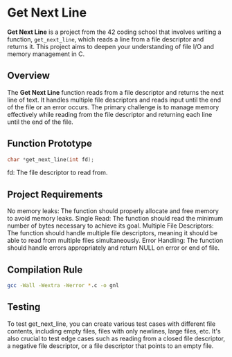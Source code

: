 # Get Next Line

**Get Next Line** is a project from the 42 coding school that involves writing a function, `get_next_line`, which reads a line from a file descriptor and returns it. This project aims to deepen your understanding of file I/O and memory management in C.

## Overview

The **Get Next Line** function reads from a file descriptor and returns the next line of text. It handles multiple file descriptors and reads input until the end of the file or an error occurs. The primary challenge is to manage memory effectively while reading from the file descriptor and returning each line until the end of the file.

## Function Prototype

```c
char *get_next_line(int fd);
```

fd: The file descriptor to read from.

## Project Requirements

No memory leaks: The function should properly allocate and free memory to avoid memory leaks.
Single Read: The function should read the minimum number of bytes necessary to achieve its goal.
Multiple File Descriptors: The function should handle multiple file descriptors, meaning it should be able to read from multiple files simultaneously.
Error Handling: The function should handle errors appropriately and return NULL on error or end of file.

## Compilation Rule
```bash
gcc -Wall -Wextra -Werror *.c -o gnl
```
## Testing
To test get_next_line, you can create various test cases with different file contents, including empty files, files with only newlines, large files, etc.
It's also crucial to test edge cases such as reading from a closed file descriptor, a negative file descriptor, or a file descriptor that points to an empty file.
